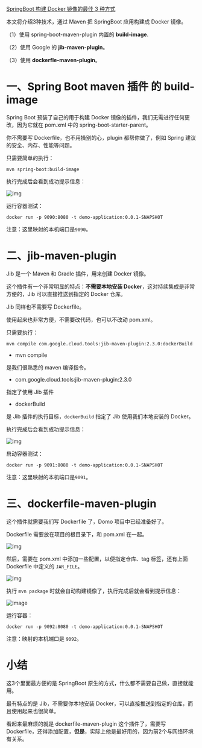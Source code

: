 [SpringBoot 构建 Docker 镜像的最佳 3 种方式](https://www.cnblogs.com/fengpinglangjingruma/p/13994545.html)



本文将介绍3种技术，通过 Maven 把 SpringBoot 应用构建成 Docker 镜像。

（1）使用 spring-boot-maven-plugin 内置的 **build-image**.

（2）使用 Google 的 **jib-maven-plugin**。

（3）使用 **dockerfle-maven-plugin**。

# 一、Spring Boot maven 插件 的 build-image

Spring Boot 预装了自己的用于构建 Docker 镜像的插件，我们无需进行任何更改，因为它就在 pom.xml 中的 spring-boot-starter-parent。

你不需要写 Dockerfile，也不用操别的心，plugin 都帮你做了，例如 Spring 建议的安全、内存、性能等问题。

只需要简单的执行：

```
mvn spring-boot:build-image
```

执行完成后会看到成功提示信息：

![img](https://upload-images.jianshu.io/upload_images/15462057-56339753a21fb9fb?imageMogr2/auto-orient/strip%7CimageView2/2/w/1240)

运行容器测试：

```
docker run -p 9090:8080 -t demo-application:0.0.1-SNAPSHOT
```

注意：这里映射的本机端口是`9090`。

# 二、jib-maven-plugin

Jib 是一个 Maven 和 Gradle 插件，用来创建 Docker 镜像。

这个插件有一个非常明显的特点：**不需要本地安装 Docker**，这对持续集成是非常方便的，Jib 可以直接推送到指定的 Docker 仓库。

Jib 同样也不需要写 Dockerfile。

使用起来也非常方便，不需要改代码，也可以不改动 pom.xml。

只需要执行：

```
mvn compile com.google.cloud.tools:jib-maven-plugin:2.3.0:dockerBuild
```

- mvn compile

是我们很熟悉的 maven 编译指令。

- com.google.cloud.tools:jib-maven-plugin:2.3.0

指定了使用 Jib 插件

- dockerBuild

是 Jib 插件的执行目标，`dockerBuild` 指定了 Jib 使用我们本地安装的 Docker。

执行完成后会看到成功提示信息：

![img](https://upload-images.jianshu.io/upload_images/15462057-9b927310f9bf6c7c?imageMogr2/auto-orient/strip%7CimageView2/2/w/1240)

启动容器测试：

```
docker run -p 9091:8080 -t demo-application:0.0.1-SNAPSHOT
```

注意：这里映射的本机端口是`9091`。

# 三、dockerfile-maven-plugin

这个插件就需要我们写 Dockerfile 了，Domo 项目中已经准备好了。

Dockerfile 需要放在项目的根目录下，和 pom.xml 在一起。

![img](https://upload-images.jianshu.io/upload_images/15462057-5e7aba3c83a8cbe9?imageMogr2/auto-orient/strip%7CimageView2/2/w/1240)

然后，需要在 pom.xml 中添加一些配置，以便指定仓库、tag 标签，还有上面 Dockerfile 中定义的 `JAR_FILE`。

![img](https://upload-images.jianshu.io/upload_images/15462057-7da0e1a7f1b91c3d?imageMogr2/auto-orient/strip%7CimageView2/2/w/1240)

执行 `mvn package` 时就会自动构建镜像了，执行完成后就会看到提示信息：

![image](https://upload-images.jianshu.io/upload_images/15462057-a3078002303a0fdd?imageMogr2/auto-orient/strip%7CimageView2/2/w/1240)

运行容器：

```
docker run -p 9092:8080 -t demo-application:0.0.1-SNAPSHOT
```

注意：映射的本机端口是 `9092`。



# 小结

这3个里面最方便的是 SpringBoot 原生的方式，什么都不需要自己做，直接就能用。

最有特点的是 Jib，不需要你本地安装 Docker，可以直接推送到指定的仓库，而且使用起来也很简单。

看起来最麻烦的就是 dockerfile-maven-plugin 这个插件了，需要写 Dockerfile，还得添加配置，**但是**，实际上他是最好用的，因为前2个与网络环境有关系。